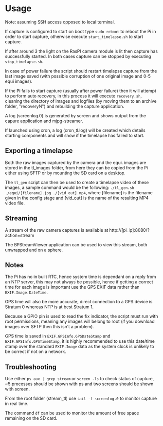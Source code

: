Usage
=====

Note: assuming SSH access opposed to local terminal.

If capture is configured to start on boot type ```sudo reboot``` to reboot the Pi in order to start capture, otherwise execute ```start_timelapse.sh``` to start capture.

If after around 3 the light on the RasPI camera module is lit then capture has successfully started. In both cases capture can be stopped by executing ```stop_timelapse.sh```.

In case of power failure the script should restart timelapse capture from the last image saved (with possible corruption of one original image and 0-5 equi images).

If the Pi fails to start capture (usually after power failure) then it will attempt to perform auto recovery, in this process it will execute ```recovery.sh```, cleaning the directory of images and logfiles (by moving them to an archive folder, "recoveryN") and rebuilding the capture application.

A log (screenlog.0) is generated by screen and shows output from the capure application and mjpg-streamer.

If launched using cron, a log (cron_tl.log) will be created which details starting components and will show if the timelapse has failed to start.

Exporting a timelapse
---------------------

Both the raw images captured by the camera and the equi. images are stored in the tl_images folder, from here they can be copied from the Pi either using SFTP or by mounting the SD card on a desktop.

The ```tl_gen``` script can then be used to create a timelapse video of these images, a sample command would be the following: ```./tl_gen.sh ./equi/[filename].jpg ./[vid_out].mp4```, where [filename] is the filename given in the config stage and [vid_out] is the name of the resulting MP4 video file.

Streaming
---------

A stream of the raw camera captures is available at http://[pi_ip]:8080/?action=stream

The BPStreamViewer application can be used to view this stream, both unwrapped and on a sphere.

Notes
-----

The Pi has no in built RTC, hence system time is dependant on a reply from an NTP server, this may not always be possible, hence if getting a correct time for each image is important use the GPS EXIF data rather than ```EXIF.Image.DateTime```.

GPS time will also be more accurate, direct connection to a GPS device is Stratum 0 whereas NTP is at best Stratum 1.

Because a GPIO pin is used to read the fix indicator, the script must run with root permissions, meaning any images will belong to root (if you download images over SFTP then this isn't a problem).

GPS time is saved in ```EXIF.GPSInfo.GPSDateStamp``` and ```EXIF.GPSInfo.GPSTimeStamp```, it is highly recommended to use this date/time stamp over the standard ```EXIF.Image``` data as the system clock is unlikely to be correct if not on a network.

Troubleshooting
---------------

Use either ```ps aux | grep stream``` or ```screen -ls``` to check status of capture, ~5 processes should be shown with ps and two screens should be shown with screen.

From the root folder (stream_tl) use ```tail -f screenlog.0``` to monitor capture in real time.

The command ```df``` can be used to monitor the amount  of free space remaining on the SD card.
